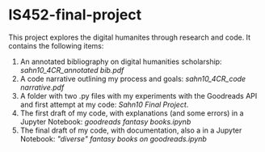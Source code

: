 # IS452-final-project

This project explores the digital humanites through research and code. It contains the following items:

1. An annotated bibliography on digital humanities scholarship: *sahn10_4CR_annotated bib.pdf*
2. A code narrative outlining my process and goals: *sahn10_4CR_code narrative.pdf*
3. A folder with two .py files with my experiments with the Goodreads API and first attempt at my code: *Sahn10 Final Project*.
4. The first draft of my code, with explanations (and some errors) in a Jupyter Notebook: *goodreads fantasy books.ipynb*
5. The final draft of my code, with documentation, also a in a Jupyter Notebook: *"diverse" fantasy books on goodreads.ipynb*
